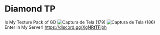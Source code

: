 # Diamond TP
Is My Texture Pack of GD
![Captura de Tela (179)](https://github.com/user-attachments/assets/9b7873c9-ac7e-4bdd-810b-b1c038571b81)
![Captura de Tela (186)](https://github.com/user-attachments/assets/ea7cd388-abac-4c16-9d9e-0e610e4f62cc)
Enter in My Server!
https://discord.gg/XgNRtTFjbh

